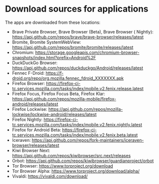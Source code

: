 # Download sources for applications

The apps are downloaded from these locations:

- Brave Private Browser, Brave Browser (Beta), Brave Browser (
  Nightly): <https://api.github.com/repos/brave/brave-browser/releases/latest>
- Bromite, Bromite SystemWebView: <https://api.github.com/repos/bromite/bromite/releases/latest>
- Chromium: <https://storage.googleapis.com/chromium-browser-snapshots/index.html?prefix=Android%2F>
- DuckDuckGo Browser: <https://api.github.com/repos/duckduckgo/Android/releases/latest>
- Fennec F-Droid: <https://f-droid.org/repo/org.mozilla.fennec_fdroid_XXXXXXX.apk>
- Firefox Browser: <https://firefox-ci-tc.services.mozilla.com/tasks/index/mobile.v2.fenix.release.latest>
- Firefox Focus, Firefox Focus Beta, Firefox
  Klar: <https://api.github.com/repos/mozilla-mobile/firefox-android/releases/latest>
- Firefox Lockwise: <https://api.github.com/repos/mozilla-lockwise/lockwise-android/releases/latest>
- Firefox Nightly: <https://firefox-ci-tc.services.mozilla.com/tasks/index/mobile.v2.fenix.nightly.latest>
- Firefox for Android
  Beta: <https://firefox-ci-tc.services.mozilla.com/tasks/index/mobile.v2.fenix.beta.latest>
- Iceraven: <https://api.github.com/repos/fork-maintainers/iceraven-browser/releases/latest>
- Kiwi Browser Next: <https://api.github.com/repos/kiwibrowser/src.next/releases>
- Orbot: <https://api.github.com/repos/kiwibrowser/guardianproject/orbot>
- Tor Browser: <https://www.torproject.org/download>
- Tor Browser Alpha: <https://www.torproject.org/download/alpha/>
- Vivaldi: <https://vivaldi.com/download/>